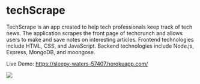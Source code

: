 # techScrape


TechScrape is an app created to help tech professionals keep track of tech news. The application scrapes the front
page of techcrunch and allows users to make and save notes on interesting articles. Frontend technologies include 
HTML, CSS, and JavaScript. Backend technologies include Node.js, Express, MongoDB, and moongose.

Live Demo: https://sleepy-waters-57407.herokuapp.com/

<img src="http://still-plains-10648.herokuapp.com/images/tech.png">